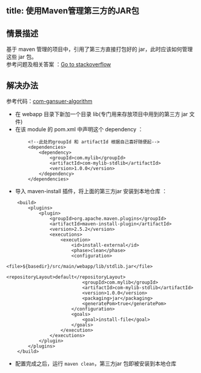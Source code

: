 title: 使用Maven管理第三方的JAR包
---

## 情景描述

基于 maven 管理的项目中，引用了第三方直接打包好的 jar，此时应该如何管理这些 jar 包。  
参考问题及相关答案 ：[Go to stackoverflow](http://stackoverflow.com/a/31023523/4134671)

## 解决办法

参考代码：[com-gansuer-algorithm](https://github.com/FrankBian/Java-Utils-Collection)

+ 在 webapp 目录下新加一个目录 lib(专门用来存放项目中用到的第三方 jar 文件)
+ 在该 module 的 pom.xml 中声明这个 dependency ：

```
		<!--此处的groupId 和 artifactId 根据自己喜好随便起-->	
		<dependencies>
			<dependency>
				<groupId>com.mylib</groupId>
				<artifactId>com-mylib-stdlib</artifactId>
				<version>1.0.0</version>
			</dependency>
		</dependencies>
```
+ 导入 maven-install 插件，将上面的第三方jar 安装到本地仓库 ：

```
    <build>
        <plugins>
            <plugin>
                <groupId>org.apache.maven.plugins</groupId>
                <artifactId>maven-install-plugin</artifactId>
                <version>2.5.2</version>
                <executions>
                    <execution>
                        <id>install-external</id>
                        <phase>clean</phase>
                        <configuration>
                            <file>${basedir}/src/main/webapp/lib/stdlib.jar</file>
                            <repositoryLayout>default</repositoryLayout>
                            <groupId>com.mylib</groupId>
                            <artifactId>com-mylib-stdlib</artifactId>
                            <version>1.0.0</version>
                            <packaging>jar</packaging>
                            <generatePom>true</generatePom>
                        </configuration>
                        <goals>
                            <goal>install-file</goal>
                        </goals>
                    </execution>
                </executions>
            </plugin>
        </plugins>
    </build>
```  

+ 配置完成之后，运行 ``` maven clean ```，第三方jar 包即被安装到本地仓库